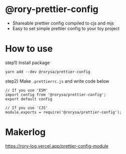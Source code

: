 # @rory-prettier-config
- Shareable prettier config compiled to cjs and mjs
- Easy to set simple prettier config to your toy project

# How to use
step1) Install package
```
yarn add --dev @rorysa/prettier-config  
```

step2) Make `.prettierrc.js` and write code below
```
// If you use 'ESM'
import config from '@rorysa/prettier-config';
export default config

// If you use 'CJS'
module.exports = require('@rorysa/prettier-config');
```

# Makerlog
https://rory-log.vercel.app/prettier-config-module
